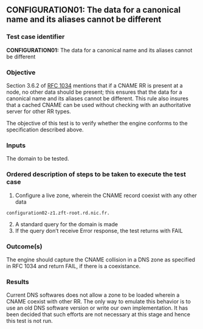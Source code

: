 ## CONFIGURATION01: The data for a canonical name and its aliases cannot be different

### Test case identifier

**CONFIGURATION01:** The data for a canonical name and its aliases cannot be
different

### Objective 
Section 3.6.2 of [RFC 1034](https://tools.ietf.org/html/rfc1034)
mentions that if a CNAME RR is present at a node, no other data should be
present; this ensures that the data for a canonical name and its aliases cannot
be different.  This rule also insures that a cached CNAME can be used without
checking with an authoritative server for other RR types.

The objective of this test is to verify whether the engine conforms to the
specification described above.

### Inputs

The domain to be tested.

### Ordered description of steps to be taken to execute the test case

1. Configure a live zone, wherein the CNAME record coexist with any other data

```
configuration02-z1.zft-root.rd.nic.fr.
```

2. A standard query for the domain is made 
3. If the query don’t receive Error response, the test returns with FAIL

### Outcome(s)

The engine should capture the CNAME collision in a DNS zone as specified in RFC
1034 and return FAIL, if there is a coexistance.

### Results
Current DNS softwares does not allow a zone to be loaded wherein a CNAME coexist
with other RR. The only way to emulate this behavior is to use an old DNS
software version or write our own implementation. It has been decided that such
efforts are not necessary at this stage and hence this test is not run.	

